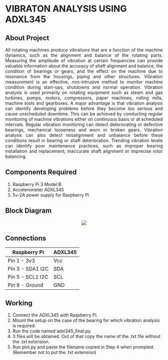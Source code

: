# VIBRATON ANALYSIS USING ADXL345

## About Project

<p align="justify">All rotating machines produce vibrations that are a function of the machine dynamics, such as
the alignment and balance of the rotating parts. Measuring the amplitude of vibration at certain
frequencies can provide valuable information about the accuracy of shaft alignment and balance,
the condition of bearings or gears, and the effect on the machine due to resonance from
the housings, piping and other structures. Vibration measurement is an effective, non-intrusive
method to monitor machine condition during start-ups, shutdowns and normal operation. Vibration
analysis is used primarily on rotating equipment such as steam and gas turbines, pumps,
motors, compressors, paper machines, rolling mills, machine tools and gearboxes. A major
advantage is that vibration analysis can identify developing problems before they become too
serious and cause unscheduled downtime. This can be achieved by conducting regular monitoring
of machine vibrations either on continuous basis or at scheduled intervals. Regular
vibration monitoring can detect deteriorating or defective bearings, mechanical looseness and
worn or broken gears. Vibration analysis can also detect misalignment and unbalance before
these conditions result in bearing or shaft deterioration. Trending vibration levels can identify
poor maintenance practices, such as improper bearing installation and replacement, inaccurate
shaft alignment or imprecise rotor balancing.</p>

## Components Required
1. Raspberry Pi 3 Model B
2. Accelerometer ADXL345
3. 5v-2A power supply for Raspberry Pi


## Block Diagram

<p align="center">
  <img src="https://user-images.githubusercontent.com/30443054/42444876-ed620f2c-838e-11e8-8b3e-44d269cf327a.png"/></p>
  
  
## Connections

|Raspberry Pi|ADXL345|
|---|---|
|Pin 1 - 3v3|Vcc|
|Pin 3 - SDA1 I2C|SDA|
|Pin 5 - SCL1 I2C|SCL|
|Pin 9 - Ground|GND|

## Working

1. Connect the ADXL345 with Raspberry Pi.
2. Mount the setup on the case of the bearing for which vibration analysis is required.
3. Run the code named adxl345_final.py.
4. 3 files will be obtained. Out of that copy the name of the .txt file without the .txt extension.
5. Run plot.py and paste the filename copied in Step 4 when prompted.(Remember not to put the .txt extension)
